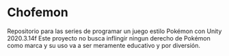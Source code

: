 # Chofemon
Repositorio para las series de programar un juego estilo Pokémon con Unity 2020.3.14f
Este proyecto no busca inflingir ningun derecho de Pokémon como marca y su uso va a ser meramente educativo y por diversión.
